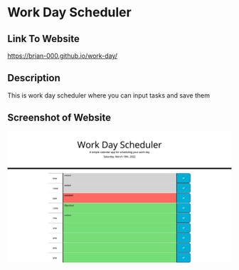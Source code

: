 # Work Day Scheduler
<h2>Link To Website</h2>

<a href= "https://brian-000.github.io/work-day/">https://brian-000.github.io/work-day/</a>

<h2>Description</h2>
<p> This is work day scheduler where you can input tasks and save them</p>

<h2>Screenshot of Website</h2>

<img src="assets/images/_Users_x_Desktop_bootcamp_week-5_challenge-5_work-day_index.html.png">
